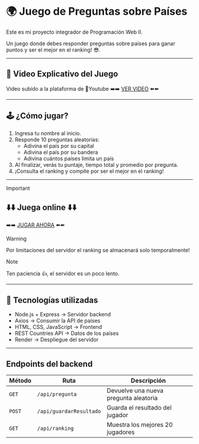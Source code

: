 # 🌍 Juego de Preguntas sobre Países

Este es mi proyecto integrador de Programación Web II.

Un juego donde debes responder preguntas sobre países para ganar puntos y ser el mejor en el ranking! 😎.

---

## 🎥 Video Explicativo del Juego

Video subido a la plataforma de 🤩Youtube ➡️➡️ [VER VIDEO](https://youtu.be/cloO2gFf1bI) ⬅️⬅️

---

## 🕹️ ¿Cómo jugar?

1. Ingresa tu nombre al inicio.
2. Responde 10 preguntas aleatorias:
   - Adivina el país por su capital
   - Adivina el país por su bandera
   - Adivina cuántos países limita un país
3. Al finalizar, verás tu puntaje, tiempo total y promedio por pregunta.
4. ¡Consulta el ranking y compite por ser el mejor en el ranking!

---

>[!IMPORTANT]
>## ⬇️⬇️ Juega online ⬇️⬇️
>➡️➡️ [JUGAR AHORA](https://serverrender-rmqk.onrender.com) ⬅️⬅️

>[!WARNING]
>Por limitaciones del servidor el ranking se almacenará solo temporalmente!

>[!NOTE]
>Ten paciencia 👍, el servidor es un poco lento.

---

## 🧩 Tecnologías utilizadas

- Node.js + Express → Servidor backend
- Axios → Consumir la API de países
- HTML, CSS, JavaScript → Frontend
- REST Countries API → Datos de los países
- Render → Despliegue del servidor

---

##  Endpoints del backend

| Método | Ruta | Descripción |
|--------|------|-------------|
| `GET` | `/api/pregunta` | Devuelve una nueva pregunta aleatoria |
| `POST` | `/api/guardarResultado` | Guarda el resultado del jugador |
| `GET` | `/api/ranking` | Muestra los mejores 20 jugadores |

